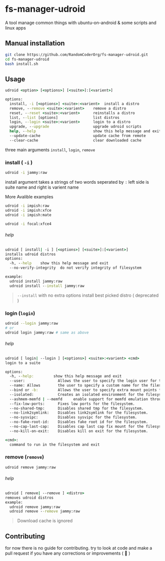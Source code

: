 # fs-manager-udroid

A tool manage common things with ubuntu-on-android
& some scripts and linux apps

## Manual installation

```bash
git clone https://github.com/RandomCoderOrg/fs-manager-udroid.git
cd fs-manager-udroid
bash install.sh
```

## Usage

```cmd
udroid <option> [<options>] [<suite>]:[<varient>]

options:
  install, -i [<options>] <suite>:<varient>  install a distro
  remove, --remove <suite>:<varient>    remove a distro
  reset, --reset <suite>:<varient>      reinstalls a distro
  list, --list [options]                list distros
  login, --login <suite>:<varient>      login to a distro
  upgrade, --upgrade                    upgrade udroid scripts
  help, --help                          show this help message and exit
  --update-cache                        update cache from remote  
  --clear-cache                         clear downloaded cache      
```

three main arguments `install`, `login`, `remove`

### install ( `-i` )

```bash
udroid -i jammy:raw
```

install argument takes a strings of two words seperated by `:` left side is suite name and right is varient name

More Avalible examples

```bash
udroid -i impish:raw
udroid -i impish:xfce
udroid -i impish:mate
```

```bash
udroid -i focal:xfce4
```

###### help

```cmd
udroid [ install| -i ] [<options>] [<suite>]:[<varient>]
installs udroid distros
options:
  -h, --help    show this help message and exit
  --no-verify-integrity  do not verify integrity of filesystem

example:
  udroid install jammy:raw
  udroid install --install jammy:raw
```

> `--install` with no extra options install best picked distro ( deprecated )

### login (`login`)

```bash
udroid --login jammy:raw
# or
udroid login jammy:raw # same as above
```

###### help
```cmd
udroid [ login| --login ] [<options>] <suite>:<varient> <cmd>
login to a suite

options:
  -h, --help:         show this help message and exit
  --user:               Allows the user to specify the login user for the filesystem.
  --name: Allows        the user to specify a custom name for the filesystem to install
  --bind or -b:         Allows the user to specify extra mount points for the filesystem.
  --isolated:           Creates an isolated environment for the filesystem.
  --ashmem-memfd | --memfd     enable support for memfd emulation through ashmem ( experimental )
  --fix-low-ports:      Fixes low ports for the filesystem.
  --no-shared-tmp:      Disables shared tmp for the filesystem.
  --no-link2symlink:    Disables link2symlink for the filesystem.
  --no-sysvipc:         Disables sysvipc for the filesystem.
  --no-fake-root-id:    Disables fake root id for the filesystem.
  --no-cap-last-cap:    Disables cap last cap fix mount for the filesystem.(only per session)
  --no-kill-on-exit:    Disables kill on exit for the filesystem.

<cmd>:
  command to run in the filesystem and exit
```

### remove (`remove`)

```bash
udroid remove jammy:raw
```

###### help

```cmd
udroid [ remove| --remove ] <distro>
removes udroid distros
example:
  udroid remove jammy:raw
  udroid remove --remove jammy:raw
```

> Download cache is ignored


## Contributing

for now there is no guide for contributing. try to look at code and make a pull request if you have any corrections or improvements ( 💟 )
